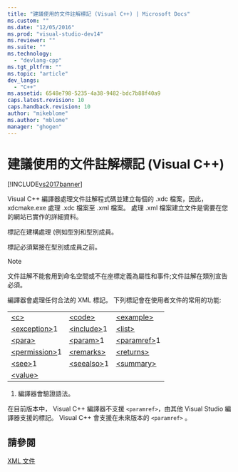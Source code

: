 ```yaml
---
title: "建議使用的文件註解標記 (Visual C++) | Microsoft Docs"
ms.custom: ""
ms.date: "12/05/2016"
ms.prod: "visual-studio-dev14"
ms.reviewer: ""
ms.suite: ""
ms.technology: 
  - "devlang-cpp"
ms.tgt_pltfrm: ""
ms.topic: "article"
dev_langs: 
  - "C++"
ms.assetid: 6548e798-5235-4a38-9482-bdc7b88f40a9
caps.latest.revision: 10
caps.handback.revision: 10
author: "mikeblome"
ms.author: "mblome"
manager: "ghogen"
---
```

# 建議使用的文件註解標記 (Visual C++)
[!INCLUDE[vs2017banner](../assembler/inline/includes/vs2017banner.md)]

Visual C\+\+ 編譯器處理文件註解程式碼並建立每個的 .xdc 檔案，因此， xdcmake.exe 處理 .xdc 檔案至 .xml 檔案。  處理 .xml 檔案建立文件是需要在您的網站已實作的詳細資料。  
  
 標記在建構處理 \(例如型別和型別成員。  
  
 標記必須緊接在型別或成員之前。  
  
> [!NOTE]
>  文件註解不能套用到命名空間或不在座標定義為屬性和事件;文件註解在類別宣告必須。  
  
 編譯器會處理任何合法的 XML 標記。  下列標記會在使用者文件的常用的功能:  
  
||||  
|-|-|-|  
|[\<c\>](../ide/c-visual-cpp.md)|[\<code\>](../ide/code-visual-cpp.md)|[\<example\>](../ide/example-visual-cpp.md)|  
|[\<exception\>](../ide/exception-visual-cpp.md)1|[\<include\>](../ide/include-visual-cpp.md)1|[\<list\>](../ide/list-visual-cpp.md)|  
|[\<para\>](../ide/para-visual-cpp.md)|[\<param\>](../ide/param-visual-cpp.md)1|[\<paramref\>](../ide/paramref-visual-cpp.md)1|  
|[\<permission\>](../ide/permission-visual-cpp.md)1|[\<remarks\>](../ide/remarks-visual-cpp.md)|[\<returns\>](../ide/returns-visual-cpp.md)|  
|[\<see\>](../ide/see-visual-cpp.md)1|[\<seealso\>](../ide/seealso-visual-cpp.md)1|[\<summary\>](../ide/summary-visual-cpp.md)|  
|[\<value\>](../ide/value-visual-cpp.md)|||  
  
 1.  編譯器會驗證語法。  
  
 在目前版本中， Visual C\+\+ 編譯器不支援 `<paramref>`，由其他 Visual Studio 編譯器支援的標記。  Visual C\+\+ 會支援在未來版本的 `<paramref>` 。  
  
## 請參閱  
 [XML 文件](../ide/xml-documentation-visual-cpp.md)